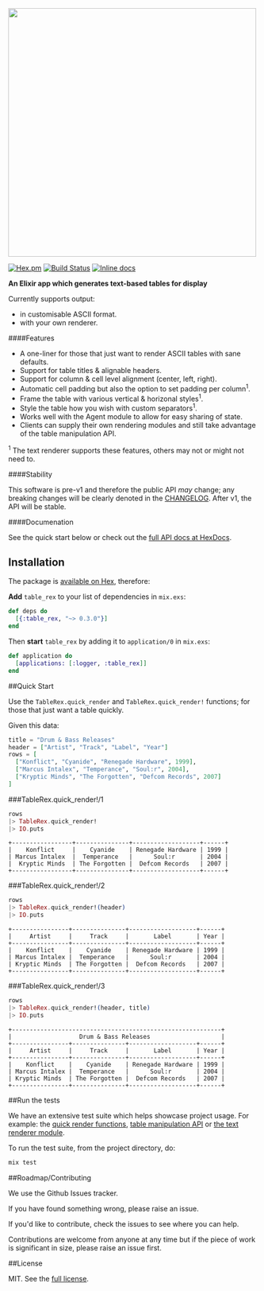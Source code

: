 <img src="http://i.imgur.com/ipa4UVa.png" width="500" />

[![Hex.pm](https://img.shields.io/hexpm/v/table_rex.svg)](https://hex.pm/packages/table_rex)
[![Build Status](https://travis-ci.org/djm/table_rex.svg?branch=master)](https://travis-ci.org/djm/table_rex)
[![Inline docs](http://inch-ci.org/github/djm/table_rex.svg)](http://inch-ci.org/github/djm/table_rex)

**An Elixir app which generates text-based tables for display**

Currently supports output:

* in customisable ASCII format.
* with your own renderer.

####Features

* A one-liner for those that just want to render ASCII tables with sane defaults.
* Support for table titles & alignable headers.
* Support for column & cell level alignment (center, left, right).
* Automatic cell padding but also the option to set padding per column<sup>1</sup>.
* Frame the table with various vertical & horizonal styles<sup>1</sup>.
* Style the table how you wish with custom separators<sup>1</sup>.
* Works well with the Agent module to allow for easy sharing of state.
* Clients can supply their own rendering modules and still take advantage of the table manipulation API.

<sup>1</sup> The text renderer supports these features, others may not or might not need to.

####Stability

This software is pre-v1 and therefore the public API *may* change; any breaking changes will be clearly
denoted in the [CHANGELOG](CHANGELOG.md). After v1, the API will be stable.

####Documenation

See the quick start below or check out the [full API docs at HexDocs](https://hexdocs.pm/table_rex/).


## Installation

The package is [available on Hex](https://hex.pm/packages/table_rex), therefore:

**Add** `table_rex` to your list of dependencies in `mix.exs`:

```elixir
def deps do
  [{:table_rex, "~> 0.3.0"}]
end
```

Then **start** `table_rex` by adding it to `application/0` in `mix.exs`:

```elixir
def application do
  [applications: [:logger, :table_rex]]
end
```

##Quick Start

Use the `TableRex.quick_render` and `TableRex.quick_render!` functions; for those that just want a table quickly.

Given this data:

```elixir
title = "Drum & Bass Releases"
header = ["Artist", "Track", "Label", "Year"]
rows = [
  ["Konflict", "Cyanide", "Renegade Hardware", 1999],
  ["Marcus Intalex", "Temperance", "Soul:r", 2004],
  ["Kryptic Minds", "The Forgotten", "Defcom Records", 2007]
]
```

###TableRex.quick_render!/1

```elixir
rows
|> TableRex.quick_render!
|> IO.puts
```

```
+-----------------+---------------+-------------------+------+
|    Konflict     |    Cyanide    | Renegade Hardware | 1999 |
| Marcus Intalex  |  Temperance   |      Soul:r       | 2004 |
|  Kryptic Minds  | The Forgotten |  Defcom Records   | 2007 |
+-----------------+---------------+-------------------+------+
```

###TableRex.quick_render!/2

```elixir
rows
|> TableRex.quick_render!(header)
|> IO.puts
```

```
+----------------+---------------+-------------------+------+
|     Artist     |     Track     |       Label       | Year |
+----------------+---------------+-------------------+------+
|    Konflict    |    Cyanide    | Renegade Hardware | 1999 |
| Marcus Intalex |  Temperance   |      Soul:r       | 2004 |
| Kryptic Minds  | The Forgotten |  Defcom Records   | 2007 |
+----------------+---------------+-------------------+------+
```

###TableRex.quick_render!/3

```elixir
rows
|> TableRex.quick_render!(header, title)
|> IO.puts
```

```
+-----------------------------------------------------------+
|                   Drum & Bass Releases                    |
+----------------+---------------+-------------------+------+
|     Artist     |     Track     |       Label       | Year |
+----------------+---------------+-------------------+------+
|    Konflict    |    Cyanide    | Renegade Hardware | 1999 |
| Marcus Intalex |  Temperance   |      Soul:r       | 2004 |
| Kryptic Minds  | The Forgotten |  Defcom Records   | 2007 |
+----------------+---------------+-------------------+------+
```

##Run the tests

We have an extensive test suite which helps showcase project usage. For example: the [quick render functions](https://github.com/djm/table_rex/blob/master/test/table_rex_test.exs),
[table manipulation API](https://github.com/djm/table_rex/blob/master/test/table_rex/table_test.exs) or [the text renderer module](https://github.com/djm/table_rex/blob/master/test/table_rex/renderer/text_test.exs).

To run the test suite, from the project directory, do:

```bash
mix test
```


##Roadmap/Contributing

We use the Github Issues tracker.

If you have found something wrong, please raise an issue.

If you'd like to contribute, check the issues to see where you can help.

Contributions are welcome from anyone at any time but if the piece of work is significant in size, please raise an issue first.

##License

MIT. See the [full license](LICENSE).
